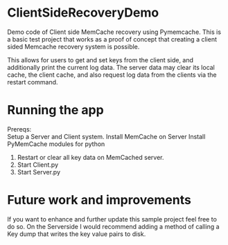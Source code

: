 # ClientSideRecoveryDemo
Demo code of Client side MemCache recovery using Pymemcache.
This is a basic test project that works as a proof of concept that creating a client sided Memcache recovery system is possible.

This allows for users to get and set keys from the client side, and additionally print the current log data.
The server data may clear its local cache, the client cache, and also request log data from the clients via the restart command.

# Running the app

Prereqs:  
Setup a Server and Client system.
Install MemCache on Server
Install PyMemCache modules for python

1. Restart or clear all key data on MemCached server.
2. Start Client.py
3. Start Server.py 

# Future work and improvements
If you want to enhance and further update this sample project feel free to do so.
On the Serverside I would recommend adding a method of calling a Key dump that writes the key value pairs to disk.
